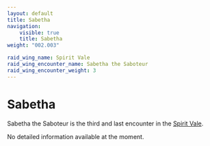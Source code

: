 ```yaml
---
layout: default
title: Sabetha
navigation:
    visible: true
    title: Sabetha
weight: "002.003"

raid_wing_name: Spirit Vale
raid_wing_encounter_name: Sabetha the Saboteur
raid_wing_encounter_weight: 3
---
```


# Sabetha
Sabetha the Saboteur is the third and last encounter in the [Spirit Vale](../).

No detailed information available at the moment.
